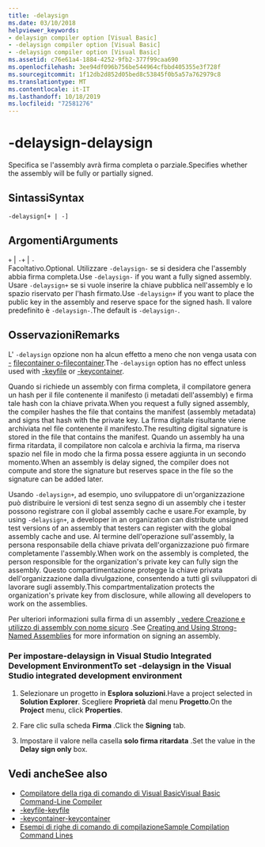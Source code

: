 ```yaml
---
title: -delaysign
ms.date: 03/10/2018
helpviewer_keywords:
- delaysign compiler option [Visual Basic]
- -delaysign compiler option [Visual Basic]
- -delaysign compiler option [Visual Basic]
ms.assetid: c76e61a4-1884-4252-9fb2-377f99caa690
ms.openlocfilehash: 3ee94df096b756be544964cfbbd405355e3f728f
ms.sourcegitcommit: 1f12db2d852d05bed8c53845f0b5a57a762979c8
ms.translationtype: MT
ms.contentlocale: it-IT
ms.lasthandoff: 10/18/2019
ms.locfileid: "72581276"
---
```

# <a name="-delaysign"></a><span data-ttu-id="5d949-102">-delaysign</span><span class="sxs-lookup"><span data-stu-id="5d949-102">-delaysign</span></span>

<span data-ttu-id="5d949-103">Specifica se l'assembly avrà firma completa o parziale.</span><span class="sxs-lookup"><span data-stu-id="5d949-103">Specifies whether the assembly will be fully or partially signed.</span></span>

## <a name="syntax"></a><span data-ttu-id="5d949-104">Sintassi</span><span class="sxs-lookup"><span data-stu-id="5d949-104">Syntax</span></span>

```console
-delaysign[+ | -]
```

## <a name="arguments"></a><span data-ttu-id="5d949-105">Argomenti</span><span class="sxs-lookup"><span data-stu-id="5d949-105">Arguments</span></span>

<span data-ttu-id="5d949-106">`+` &#124; `-`</span><span class="sxs-lookup"><span data-stu-id="5d949-106">`+` &#124; `-`</span></span>  
<span data-ttu-id="5d949-107">Facoltativo.</span><span class="sxs-lookup"><span data-stu-id="5d949-107">Optional.</span></span> <span data-ttu-id="5d949-108">Utilizzare `-delaysign-` se si desidera che l'assembly abbia firma completa.</span><span class="sxs-lookup"><span data-stu-id="5d949-108">Use `-delaysign-` if you want a fully signed assembly.</span></span> <span data-ttu-id="5d949-109">Usare `-delaysign+` se si vuole inserire la chiave pubblica nell'assembly e lo spazio riservato per l'hash firmato.</span><span class="sxs-lookup"><span data-stu-id="5d949-109">Use `-delaysign+` if you want to place the public key in the assembly and reserve space for the signed hash.</span></span> <span data-ttu-id="5d949-110">Il valore predefinito è `-delaysign-`.</span><span class="sxs-lookup"><span data-stu-id="5d949-110">The default is `-delaysign-`.</span></span>

## <a name="remarks"></a><span data-ttu-id="5d949-111">Osservazioni</span><span class="sxs-lookup"><span data-stu-id="5d949-111">Remarks</span></span>

<span data-ttu-id="5d949-112">L' `-delaysign` opzione non ha alcun effetto a meno che non venga usata con [-](../../../visual-basic/reference/command-line-compiler/keyfile.md) [filecontainer o-filecontainer](../../../visual-basic/reference/command-line-compiler/keycontainer.md).</span><span class="sxs-lookup"><span data-stu-id="5d949-112">The `-delaysign` option has no effect unless used with [-keyfile](../../../visual-basic/reference/command-line-compiler/keyfile.md) or [-keycontainer](../../../visual-basic/reference/command-line-compiler/keycontainer.md).</span></span>

<span data-ttu-id="5d949-113">Quando si richiede un assembly con firma completa, il compilatore genera un hash per il file contenente il manifesto (i metadati dell'assembly) e firma tale hash con la chiave privata.</span><span class="sxs-lookup"><span data-stu-id="5d949-113">When you request a fully signed assembly, the compiler hashes the file that contains the manifest (assembly metadata) and signs that hash with the private key.</span></span> <span data-ttu-id="5d949-114">La firma digitale risultante viene archiviata nel file contenente il manifesto.</span><span class="sxs-lookup"><span data-stu-id="5d949-114">The resulting digital signature is stored in the file that contains the manifest.</span></span> <span data-ttu-id="5d949-115">Quando un assembly ha una firma ritardata, il compilatore non calcola e archivia la firma, ma riserva spazio nel file in modo che la firma possa essere aggiunta in un secondo momento.</span><span class="sxs-lookup"><span data-stu-id="5d949-115">When an assembly is delay signed, the compiler does not compute and store the signature but reserves space in the file so the signature can be added later.</span></span>

<span data-ttu-id="5d949-116">Usando `-delaysign+`, ad esempio, uno sviluppatore di un'organizzazione può distribuire le versioni di test senza segno di un assembly che i tester possono registrare con il global assembly cache e usare.</span><span class="sxs-lookup"><span data-stu-id="5d949-116">For example, by using `-delaysign+`, a developer in an organization can distribute unsigned test versions of an assembly that testers can register with the global assembly cache and use.</span></span> <span data-ttu-id="5d949-117">Al termine dell'operazione sull'assembly, la persona responsabile della chiave privata dell'organizzazione può firmare completamente l'assembly.</span><span class="sxs-lookup"><span data-stu-id="5d949-117">When work on the assembly is completed, the person responsible for the organization's private key can fully sign the assembly.</span></span> <span data-ttu-id="5d949-118">Questo compartimentazione protegge la chiave privata dell'organizzazione dalla divulgazione, consentendo a tutti gli sviluppatori di lavorare sugli assembly.</span><span class="sxs-lookup"><span data-stu-id="5d949-118">This compartmentalization protects the organization's private key from disclosure, while allowing all developers to work on the assemblies.</span></span>

<span data-ttu-id="5d949-119">Per ulteriori informazioni sulla firma di un assembly [, vedere Creazione e utilizzo di assembly con nome sicuro](../../../standard/assembly/create-use-strong-named.md) .</span><span class="sxs-lookup"><span data-stu-id="5d949-119">See [Creating and Using Strong-Named Assemblies](../../../standard/assembly/create-use-strong-named.md) for more information on signing an assembly.</span></span>

### <a name="to-set--delaysign-in-the-visual-studio-integrated-development-environment"></a><span data-ttu-id="5d949-120">Per impostare-delaysign in Visual Studio Integrated Development Environment</span><span class="sxs-lookup"><span data-stu-id="5d949-120">To set -delaysign in the Visual Studio integrated development environment</span></span>

1. <span data-ttu-id="5d949-121">Selezionare un progetto in **Esplora soluzioni**.</span><span class="sxs-lookup"><span data-stu-id="5d949-121">Have a project selected in **Solution Explorer**.</span></span> <span data-ttu-id="5d949-122">Scegliere **Proprietà** dal menu **Progetto**.</span><span class="sxs-lookup"><span data-stu-id="5d949-122">On the **Project** menu, click **Properties**.</span></span>

2. <span data-ttu-id="5d949-123">Fare clic sulla scheda **Firma** .</span><span class="sxs-lookup"><span data-stu-id="5d949-123">Click the **Signing** tab.</span></span>

3. <span data-ttu-id="5d949-124">Impostare il valore nella casella **solo firma ritardata** .</span><span class="sxs-lookup"><span data-stu-id="5d949-124">Set the value in the **Delay sign only** box.</span></span>

## <a name="see-also"></a><span data-ttu-id="5d949-125">Vedi anche</span><span class="sxs-lookup"><span data-stu-id="5d949-125">See also</span></span>

- [<span data-ttu-id="5d949-126">Compilatore della riga di comando di Visual Basic</span><span class="sxs-lookup"><span data-stu-id="5d949-126">Visual Basic Command-Line Compiler</span></span>](../../../visual-basic/reference/command-line-compiler/index.md)
- [<span data-ttu-id="5d949-127">-keyfile</span><span class="sxs-lookup"><span data-stu-id="5d949-127">-keyfile</span></span>](../../../visual-basic/reference/command-line-compiler/keyfile.md)
- [<span data-ttu-id="5d949-128">-keycontainer</span><span class="sxs-lookup"><span data-stu-id="5d949-128">-keycontainer</span></span>](../../../visual-basic/reference/command-line-compiler/keycontainer.md)
- [<span data-ttu-id="5d949-129">Esempi di righe di comando di compilazione</span><span class="sxs-lookup"><span data-stu-id="5d949-129">Sample Compilation Command Lines</span></span>](../../../visual-basic/reference/command-line-compiler/sample-compilation-command-lines.md)
